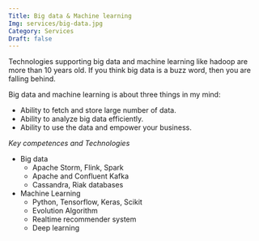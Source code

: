 ```yaml
---
Title: Big data & Machine learning
Img: services/big-data.jpg
Category: Services
Draft: false
---
```


Technologies supporting big data and machine learning like hadoop are more than 10 years old.
If you think big data is a buzz word, then you are falling behind. 

Big data and machine learning is about three things in my mind:

* Ability to fetch and store large number of data.
* Ability to analyze big data efficiently.
* Ability to use the data and empower your business.


*Key competences and Technologies*

* Big data
    * Apache Storm, Flink, Spark
    * Apache and Confluent Kafka
    * Cassandra, Riak databases
* Machine Learning
    * Python, Tensorflow, Keras, Scikit
    * Evolution Algorithm
    * Realtime recommender system
    * Deep learning 